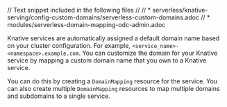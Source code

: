 // Text snippet included in the following files
//
// * serverless/knative-serving/config-custom-domains/serverless-custom-domains.adoc
// * modules/serverless-domain-mapping-odc-admin.adoc

Knative services are automatically assigned a default domain name based on your cluster configuration. For example, `<service_name>-<namespace>.example.com`. You can customize the domain for your Knative service by mapping a custom domain name that you own to a Knative service.

You can do this by creating a `DomainMapping` resource for the service. You can also create multiple `DomainMapping` resources to map multiple domains and subdomains to a single service.
